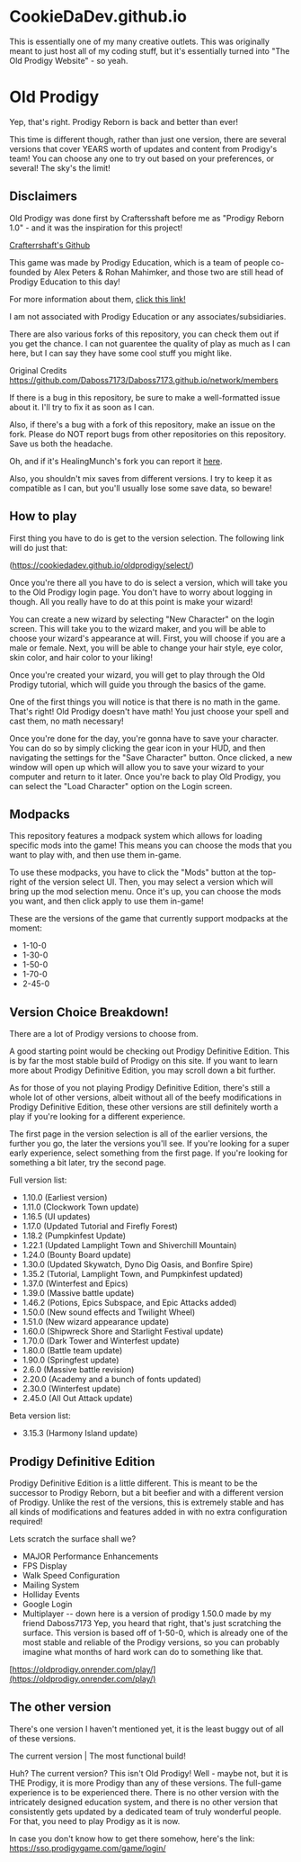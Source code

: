 # CookieDaDev.github.io

This is essentially one of my many creative outlets. This was originally meant to just host all of my coding stuff, but it's
essentially turned into "The Old Prodigy Website" - so yeah.

# Old Prodigy

Yep, that's right. Prodigy Reborn is back and better than ever!

This time is different though, rather than just one version, there are several versions that cover YEARS worth of updates and content
from Prodigy's team! You can choose any one to try out based on your preferences, or several! The sky's the limit!

## Disclaimers

Old Prodigy was done first by Craftersshaft before me as "Prodigy Reborn 1.0" - and it was the inspiration for this project!

[Crafterrshaft's Github](https://github.com/craftersshaft/)

This game was made by Prodigy Education, which is a team of people co-founded by Alex Peters & Rohan Mahimker, and those two are still
head of Prodigy Education to this day!

For more information about them, [click this link!](https://www.prodigygame.com/main-en/about-prodigy/)

I am not associated with Prodigy Education or any associates/subsidiaries.

There are also various forks of this repository, you can check them out if you get the chance. I can not guarentee the quality of play
as much as I can here, but I can say they have some cool stuff you might like.

Original Credits https://github.com/Daboss7173/Daboss7173.github.io/network/members

If there is a bug in this repository, be sure to make a well-formatted issue about it. I'll try to fix it as soon as I can.

Also, if there's a bug with a fork of this repository, make an issue on the fork. Please do NOT report bugs from other repositories on 
this repository. Save us both the headache.

Oh, and if it's HealingMunch's fork you can report it [here](https://github.com/HealingMunch/XPMUser.github.io/issues).

Also, you shouldn't mix saves from different versions. I try to keep it as compatible as I can, but you'll usually lose some save data,
so beware!

## How to play

First thing you have to do is get to the version selection. The following link will do just that:

(https://cookiedadev.github.io/oldprodigy/select/)

Once you're there all you have to do is select a version, which will take you to the Old Prodigy login page. You don't have to worry
about logging in though. All you really have to do at this point is make your wizard!

You can create a new wizard by selecting "New Character" on the login screen. This will take you to the wizard maker, and you will be
able to choose your wizard's appearance at will. First, you will choose if you are a male or female. Next, you will be able to change
your hair style, eye color, skin color, and hair color to your liking!

Once you're created your wizard, you will get to play through the Old Prodigy tutorial, which will guide you through the basics of
the game.

One of the first things you will notice is that there is no math in the game. That's right! Old Prodigy doesn't have math! You just
choose your spell and cast them, no math necessary!

Once you're done for the day, you're gonna have to save your character. You can do so by simply clicking the gear icon in your HUD, and
then navigating the settings for the "Save Character" button. Once clicked, a new window will open up which will allow you to save your
wizard to your computer and return to it later. Once you're back to play Old Prodigy, you can select the "Load Character" option on the
Login screen.

## Modpacks

This repository features a modpack system which allows for loading specific mods into the game! This means you can choose the mods that
you want to play with, and then use them in-game.

To use these modpacks, you have to click the "Mods" button at the top-right of the version select UI. Then, you may select a version
which will bring up the mod selection menu. Once it's up, you can choose the mods you want, and then click apply to use them in-game!

These are the versions of the game that currently support modpacks at the moment:
- 1-10-0
- 1-30-0
- 1-50-0
- 1-70-0
- 2-45-0

## Version Choice Breakdown!

There are a lot of Prodigy versions to choose from.

A good starting point would be checking out Prodigy Definitive Edition. This is by far the most stable build of Prodigy on this site. If
you want to learn more about Prodigy Definitive Edition, you may scroll down a bit further.

As for those of you not playing Prodigy Definitive Edition, there's still a whole lot of other versions, albeit without all of the beefy
modifications in Prodigy Definitive Edition, these other versions are still definitely worth a play if you're looking for a different
experience.

The first page in the version selection is all of the earlier versions, the further you go, the later the versions you'll see. If you're
looking for a super early experience, select something from the first page. If you're looking for something a bit later, try the second
page. 

Full version list:
- 1.10.0 (Earliest version)
- 1.11.0 (Clockwork Town update)
- 1.16.5 (UI updates)
- 1.17.0 (Updated Tutorial and Firefly Forest)
- 1.18.2 (Pumpkinfest Update)
- 1.22.1 (Updated Lamplight Town and Shiverchill Mountain)
- 1.24.0 (Bounty Board update)
- 1.30.0 (Updated Skywatch, Dyno Dig Oasis, and Bonfire Spire)
- 1.35.2 (Tutorial, Lamplight Town, and Pumpkinfest updated)
- 1.37.0 (Winterfest and Epics)
- 1.39.0 (Massive battle update)
- 1.46.2 (Potions, Epics Subspace, and Epic Attacks added)
- 1.50.0 (New sound effects and Twilight Wheel)
- 1.51.0 (New wizard appearance update)
- 1.60.0 (Shipwreck Shore and Starlight Festival update)
- 1.70.0 (Dark Tower and Winterfest update)
- 1.80.0 (Battle team update)
- 1.90.0 (Springfest update)
- 2.6.0 (Massive battle revision)
- 2.20.0 (Academy and a bunch of fonts updated)
- 2.30.0 (Winterfest update)
- 2.45.0 (All Out Attack update)

Beta version list:
- 3.15.3 (Harmony Island update)

## Prodigy Definitive Edition

Prodigy Definitive Edition is a little different. This is meant to be the successor to Prodigy Reborn, but a bit beefier and with a
different version of Prodigy. Unlike the rest of the versions, this is extremely stable and has all kinds of modifications and features
added in with no extra configuration required!

Lets scratch the surface shall we?

- MAJOR Performance Enhancements
- FPS Display
- Walk Speed Configuration
- Mailing System
- Holliday Events
- Google Login
- Multiplayer
-- down here is a version of prodigy 1.50.0 made by my friend Daboss7173
Yep, you heard that right, that's just scratching the surface. This version is based off of 1-50-0, which is already one of the most
stable and reliable of the Prodigy versions, so you can probably imagine what months of hard work can do to something like that.

[https://oldprodigy.onrender.com/play/](https://oldprodigy.onrender.com/play/)

## The other version

There's one version I haven't mentioned yet, it is the least buggy out of all of these versions.

The current version | The most functional build!

Huh? The current version? This isn't Old Prodigy! Well - maybe not, but it is THE Prodigy, it is more Prodigy than any of these versions.
The full-game experience is to be experienced there. There is no other version with the intricately designed education system, and there
is no other version that consistently gets updated by a dedicated team of truly wonderful people. For that, you need to play Prodigy as
it is now.

In case you don't know how to get there somehow, here's the link: https://sso.prodigygame.com/game/login/
